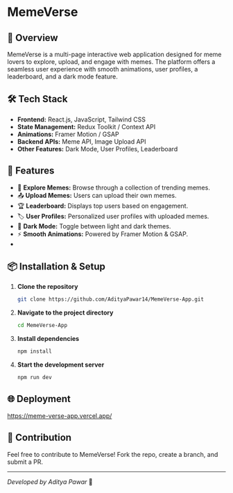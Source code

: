 # MemeVerse

## 🚀 Overview
MemeVerse is a multi-page interactive web application designed for meme lovers to explore, upload, and engage with memes. The platform offers a seamless user experience with smooth animations, user profiles, a leaderboard, and a dark mode feature.

## 🛠 Tech Stack
- **Frontend:** React.js, JavaScript, Tailwind CSS
- **State Management:** Redux Toolkit / Context API
- **Animations:** Framer Motion / GSAP
- **Backend APIs:** Meme API, Image Upload API
- **Other Features:** Dark Mode, User Profiles, Leaderboard

## 🎯 Features
- 📌 **Explore Memes:** Browse through a collection of trending memes.
- 📤 **Upload Memes:** Users can upload their own memes.
- 🏆 **Leaderboard:** Displays top users based on engagement.
- 🏷 **User Profiles:** Personalized user profiles with uploaded memes.
- 🌙 **Dark Mode:** Toggle between light and dark themes.
- ⚡ **Smooth Animations:** Powered by Framer Motion & GSAP.
- 

## 📦 Installation & Setup
1. **Clone the repository**
   ```sh
   git clone https://github.com/AdityaPawar14/MemeVerse-App.git
   ```
2. **Navigate to the project directory**
   ```sh
   cd MemeVerse-App
   ```
3. **Install dependencies**
   ```sh
   npm install
   ```
4. **Start the development server**
   ```sh
   npm run dev
   ```

## 🌐 Deployment
https://meme-verse-app.vercel.app/

## 🤝 Contribution
Feel free to contribute to MemeVerse! Fork the repo, create a branch, and submit a PR.

---
_Developed by Aditya Pawar_ 🚀

